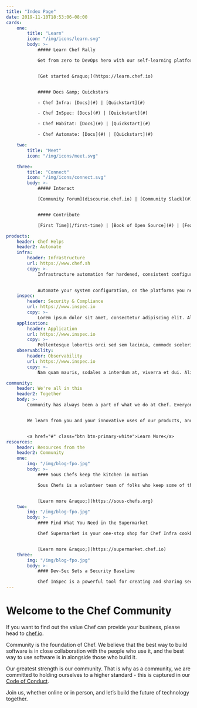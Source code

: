```yaml
---
title: "Index Page"
date: 2019-11-10T18:53:06-08:00
cards:
    one:
        title: "Learn"
        icon: "/img/icons/learn.svg"
        body: >-
            ##### Learn Chef Rally

            Get from zero to DevOps hero with our self-learning platform.


            [Get started &raquo;](https://learn.chef.io)


            ##### Docs &amp; Quickstars

            - Chef Infra: [Docs](#) | [Quickstart](#)

            - Chef InSpec: [Docs](#) | [Quickstart](#)

            - Chef Habitat: [Docs](#) | [Quickstart](#)

            - Chef Automate: [Docs](#) | [Quickstart](#)

    two:
        title: "Meet"
        icon: "/img/icons/meet.svg"

    three:
        title: "Connect"
        icon: "/img/icons/connect.svg"
        body: >-
            ##### Interact

            [Community Forum](discourse.chef.io) | [Community Slack](#)


            ##### Contribute

            [First Time](/first-time) | [Book of Open Source](#) | [Feature Requests](#)

products:
    header: Chef Helps
    header2: Automate
    infra: 
        header: Infrastructure
        url: https://www.chef.sh
        copy: >-
            Infrastructure automation for hardened, consistent configuration at any scale. With Chef Infra, your infrastructure is defined as code, ensuring that configuration policies are flexible, versionable, testable, and human readable. 

            
            Automate your system configuration, on the platforms you need, whether in the cloud, in the datacenter, or in the field. Don’t solve the same problems over and over again! Automate them and give your team the ability to build new innovations.
    inspec: 
        header: Security & Compliance
        url: https://www.inspec.io
        copy: >-
            Lorem ipsum dolor sit amet, consectetur adipiscing elit. Aliquam pulvinar consectetur consequat. Ut imperdiet accumsan orci ac feugiat. Donec ac mollis velit. Nam pulvinar ipsum ut magna auctor, vitae vulputate lacus ullamcorper. Suspendisse dapibus luctus elit. Aenean gravida egestas condimentum. Morbi at semper mauris, a ultrices ligula.
    application: 
        header: Application
        url: https://www.inspec.io
        copy: >-
            Pellentesque lobortis orci sed sem lacinia, commodo scelerisque arcu placerat. Aliquam pulvinar consectetur consequat. Ut imperdiet accumsan orci ac feugiat. Donec ac mollis velit. Nam pulvinar ipsum ut magna auctor, vitae vulputate lacus ullamcorper. Suspendisse dapibus luctus elit. Aenean gravida egestas condimentum. Morbi at semper mauris, a ultrices ligula.
    observability: 
        header: Observability
        url: https://www.inspec.io
        copy: >-
            Nam quam mauris, sodales a interdum at, viverra et dui. Aliquam pulvinar consectetur consequat. Ut imperdiet accumsan orci ac feugiat. Donec ac mollis velit. Nam pulvinar ipsum ut magna auctor, vitae vulputate lacus ullamcorper. Suspendisse dapibus luctus elit. Aenean gravida egestas condimentum. Morbi at semper mauris, a ultrices ligula.

community:
    header: We're all in this
    header2: Together
    body: >-
        Community has always been a part of what we do at Chef. Everyone is invited.


        We learn from you and your innovative uses of our products, and the whole community benefits from contributions from teams at companies like Nordstrom and Alaska Airlines. We welcome your contributions, suggestions, and questions on all of our projects.


        <a href="#" class="btn btn-primary-white">Learn More</a>
resources:
    header: Resources from the
    header2: Community
    one:
        img: "/img/blog-fpo.jpg"
        body: >-
            #### Sous Chefs keep the kitchen in motion

            Sous Chefs is a volunteer team of folks who keep some of the Chef Infra community’s most-used cookbooks up to date. Join them in the #sous-chefs channel on our Community Slack, or in their repos on GitHub to learn more about what goes into creating and maintaining cookbooks with thousands of downloads.


            [Learn more &raquo;](https://sous-chefs.org)
    two:
        img: "/img/blog-fpo.jpg"
        body: >-
            #### Find What You Need in the Supermarket

            Chef Supermarket is your one-stop shop for Chef Infra cookbooks, tools, and plugins to enhance your Chef Infra workflow. Need to install a new piece of software? Check the Supermarket for a cookbook to help you out! Have a cookbook that solves a task for you? Share it to the Supermarket for others to use.


            [Learn more &raquo;](https://supermarket.chef.io)
    three:
        img: "/img/blog-fpo.jpg"
        body: >-
            #### Dev-Sec Sets a Security Baseline

            Chef InSpec is a powerful tool for creating and sharing security profiles. The InSpec community at https://dev-sec.io has created a myriad of baseline profiles for you to download and use to secure your infrastructure and key application platforms
---
```


# Welcome to the <span class="highlight">Chef Community</span>


<span id="chefio">If you want to find out the value Chef can provide your business, please head to [chef.io](https://www.chef.io).</span>


Community is the foundation of Chef.  We believe that the best way to build software is in close collaboration with the people who use it, and the best way to use software is in alongside those who build it. 
     

Our greatest strength is our community. That is why as a community, we are committed to holding ourselves to a higher standard - this is captured in our [Code of Conduct].


Join us, whether online or in person, and let’s build the future of technology together.




[Code of Conduct]: https://github.com/chef/chef-oss-practices/blob/master/CODE_OF_CONDUCT.md
